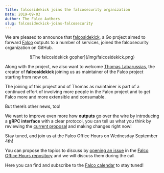 ```yaml
---
Title: falcosidekick joins the falcosecurity organization
Date: 2019-09-03
Author: The Falco Authors
slug: falcosideckick-joins-falcosecurity
---
```


We are pleased to announce that [falcosidekick](https://github.com/falcosecurity/falcosidekick), a Go project aimed to forward [Falco](https://github.com/falcosecurity/falco) outputs to a number of services, joined the falcosecurity organization on GitHub.

<center>
![The falcosidekick gopher](/img/falcosidekick.png)
</center>

Along with the project, we also want to welcome [Thomas Labarussias](https://github.com/issif), the creator of **falcosidekick** joining us as maintainer of the Falco project starting from now on.

The joining of this project and of Thomas as maintainer is part of a continued effort of involving more people in the Falco project and to get Falco more and more extensible and consumable.

But there’s other news, too!

We want to improve even more how **outputs** go over the wire by introducing a **gRPC interface** with a clear protocol, you can tell us what you think by reviewing the [current proposal](https://github.com/falcosecurity/falco/pull/789) and making changes right now!

Stay tuned, and join us at the Falco Office Hours on Wednesday September 4th!

You can propose the topics to discuss by [opening an issue](https://github.com/falcosecurity/office-hours/issues/new) in the [Falco Office Hours repository](https://github.com/falcosecurity/office-hours) and we will discuss them during the call.

Here you can find and subscribe to the [Falco calendar](https://lists.cncf.io/g/cncf-falco-dev/calendar) to stay tuned!

